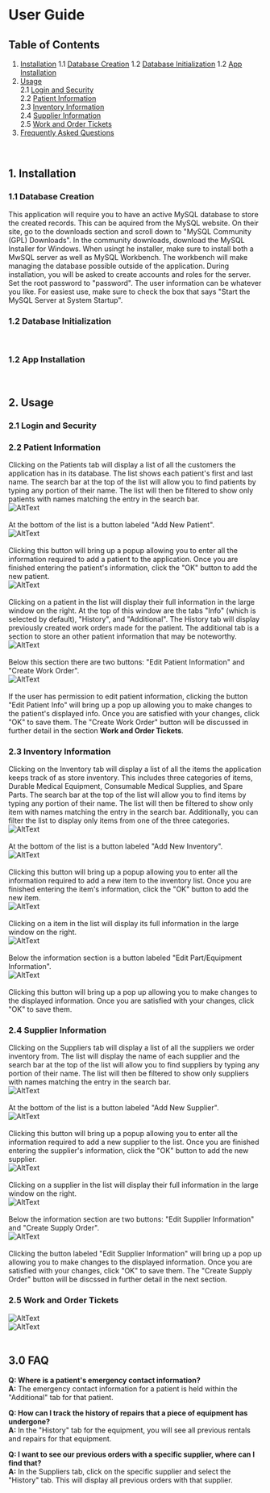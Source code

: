 # User Guide
## Table of Contents
1. [Installation](#installation)
  1.1 [Database Creation](#database-creation)
  1.2 [Database Initialization](#database-initialization)
  1.2 [App Installation](#app-installation)
3. [Usage](#usage)<br />
  2.1 [Login and Security](#login-and-security)<br />
  2.2 [Patient Information](#patient-information)<br />
  2.3 [Inventory Information](#inventory-information)<br />
  2.4 [Supplier Information](#supplier-information)<br />
  2.5 [Work and Order Tickets](#work-and-order-tickets)
4. [Frequently Asked Questions](#frequently-asked-questions)
<br />

## 1. Installation <a name="installation"></a>
### 1.1 Database Creation <a name="database-creation"></a>
This application will require you to have an active MySQL database to store the created records. This can be aquired from the MySQL website. On their site, go to the downloads section and scroll down to "MySQL Community (GPL) Downloads". In the community downloads, download the MySQL Installer for Windows. When usingt he installer, make sure to install both a MwSQL server as well as MySQL Workbench. The workbench will make managing the database possible outside of the application. During installation, you will be asked to create accounts and roles for the server. Set the root password to "password". The user information can be whatever you like. For easiest use, make sure to check the box that says "Start the MySQL Server at System Startup".<br />

### 1.2 Database Initialization <a name="database-initialization"></a>

<br />

### 1.2 App Installation <a name="app-installation"></a>
<br />

## 2. Usage <a name="usage"></a>
### 2.1 Login and Security <a name="login-and-security"></a>

### 2.2 Patient Information <a name="patient-information"></a>
Clicking on the Patients tab will display a list of all the customers the application has in its database. The list shows each patient's first and last name. The search bar at the top of the list will allow you to find patients by typing any portion of their name. The list will then be filtered to show only patients with names matching the entry in the search bar. <br />
![AltText](Assignments/Images/PatientsTab.jpg?raw=true "PatientsTab") <br />
<br />
At the bottom of the list is a button labeled "Add New Patient".<br />
![AltText](Assignments/Images/AddPatientButton.jpg?raw=true "AddPatientButton") <br />
<br />
Clicking this button will bring up a popup allowing you to enter all the information required to add a patient to the application. Once you are finished entering the patient's information, click the "OK" button to add the new patient.<br />
![AltText](Assignments/Images/AddPatient.jpg?raw=true "AddPatient") <br />
<br />
Clicking on a patient in the list will display their full information in the large window on the right. At the top of this window are the tabs "Info" (which is selected by default), "History", and "Additional". The History tab will display previously created work orders made for the patient. The additional tab is a section to store an other patient information that may be noteworthy. <br />
![AltText](Assignments/Images/PatientInfo.jpg?raw=true "PatientInfo") <br />
<br />
Below this section there are two buttons: "Edit Patient Information" and "Create Work Order". <br />
![AltText](Assignments/Images/EditPatientButton.jpg?raw=true "EditPatientButton") <br />
<br />
If the user has permission to edit patient information, clicking the button "Edit Patient Info" will bring up a pop up allowing you to make changes to the patient's displayed info. Once you are satisfied with your changes, click "OK" to save them. The "Create Work Order" button will be discussed in further detail in the section **Work and Order Tickets**. <br />


### 2.3 Inventory Information <a name="inventory-information"></a>
Clicking on the Inventory tab will display a list of all the items the application keeps track of as store inventory. This includes three categories of items, Durable Medical Equipment, Consumable Medical Supplies, and Spare Parts. The search bar at the top of the list will allow you to find items by typing any portion of their name. The list will then be filtered to show only item with names matching the entry in the search bar. Additionally, you can filter the list to display only items from one of the three categories. <br />
![AltText](Assignments/Images/InventoryTab.jpg?raw=true "InventoryTab") <br />
<br />
At the bottom of the list is a button labeled "Add New Inventory".<br />
![AltText](Assignments/Images/AddInventoryButton.jpg?raw=true "AddInventoryButton") <br />
<br />
Clicking this button will bring up a popup allowing you to enter all the information required to add a new item to the inventory list. Once you are finished entering the item's information, click the "OK" button to add the new item.<br />
![AltText](Assignments/Images/AddInventory.jpg?raw=true "AddInventory") <br />
<br />
Clicking on a item in the list will display its full information in the large window on the right. <br />
![AltText](Assignments/Images/InventoryInfo.jpg?raw=true "InventoryInfo") <br />
<br />
Below the information section is a button labeled "Edit Part/Equipment Information". <br />
![AltText](Assignments/Images/EditInventoryButton.jpg?raw=true "EditInventoryButton") <br />
<br />
Clicking this button will bring up a pop up allowing you to make changes to the displayed information. Once you are satisfied with your changes, click "OK" to save them. <br />

### 2.4 Supplier Information <a name="supplier-information"></a>
Clicking on the Suppliers tab will display a list of all the suppliers we order inventory from. The list will display the name of each supplier and the search bar at the top of the list will allow you to find suppliers by typing any portion of their name. The list will then be filtered to show only suppliers with names matching the entry in the search bar. <br />
![AltText](Assignments/Images/SuppliersTab.jpg?raw=true "SuppliersTab") <br />
<br />
At the bottom of the list is a button labeled "Add New Supplier". <br />
![AltText](Assignments/Images/AddSupplierButton.jpg?raw=true "AddSupplierButton") <br />
<br />
Clicking this button will bring up a popup allowing you to enter all the information required to add a new supplier to the list. Once you are finished entering the supplier's information, click the "OK" button to add the new supplier.<br />
![AltText](Assignments/Images/AddSupplier.jpg?raw=true "AddSupplier") <br />
<br />
Clicking on a supplier in the list will display their full information in the large window on the right. <br />
![AltText](Assignments/Images/SupplierInfo.jpg?raw=true "SupplierInfo") <br />
<br />
Below the information section are two buttons: "Edit Supplier Information" and "Create Supply Order".<br />
![AltText](Assignments/Images/EditSupplierButton.jpg?raw=true "EditSupplierButton") <br />
<br />
Clicking the button labeled "Edit Supplier Information" will bring up a pop up allowing you to make changes to the displayed information. Once you are satisfied with your changes, click "OK" to save them. The "Create Supply Order" button will be discssed in further detail in the next section.

### 2.5 Work and Order Tickets <a name="work-and-order-tickets"></a>
![AltText](Assignments/Images/WorkOrder.jpg?raw=true "WorkOrder") <br />
![AltText](Assignments/Images/SupplyOrder.jpg?raw=true "SupplyOrder") <br />
<br />

## 3.0 FAQ <a name="frequently-asked-questions"></a>
**Q: Where is a patient's emergency contact information?**<br />
**A:** The emergency contact information for a patient is held within the "Additional" tab for that patient.

**Q: How can I track the history of repairs that a piece of equipment has undergone?**<br />
**A:** In the "History" tab for the equipment, you will see all previous rentals and repairs for that equipment.

**Q: I want to see our previous orders with a specific supplier, where can I find that?** <br />
**A:** In the Suppliers tab, click on the specific supplier and select the "History" tab. This will display all previous orders with that supplier.
